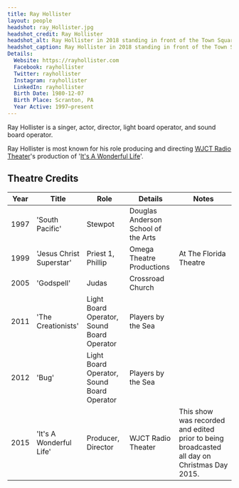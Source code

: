 ```yaml
---
title: Ray Hollister
layout: people
headshot: ray_Hollister.jpg
headshot_credit: Ray Hollister
headshot_alt: Ray Hollister in 2018 standing in front of the Town Square Theater in the Magic Kingdom at Walt Disney World.
headshot_caption: Ray Hollister in 2018 standing in front of the Town Square Theater in the Magic Kingdom at Walt Disney World.
Details:
  Website: https://rayhollister.com
  Facebook: rayhollister
  Twitter: rayhollister
  Instagram: rayhollister
  LinkedIn: rayhollister
  Birth Date: 1980-12-07
  Birth Place: Scranton, PA
  Year Active: 1997–present
---
```

Ray Hollister is a singer, actor, director, light board operator, and sound board operator. 

Ray Hollister is most known for his role producing and directing [WJCT Radio Theater](WJCT_Radio_Theater)'s production of '[It's A Wonderful Life](2015_Its_a_Wonderful_Life)'.

## Theatre Credits

| Year | Title | Role | Details | Notes |
| ---- | ----- | ---- | ------- | ----- |
| 1997 | 'South Pacific' | Stewpot | Douglas Anderson School of the Arts | |
| 1999 | 'Jesus Christ Superstar' | Priest 1, Phillip | Omega Theatre Productions | At The Florida Theatre |
| 2005 | 'Godspell' | Judas | Crossroad Church | |
| 2011 | 'The Creationists' | Light Board Operator, Sound Board Operator | Players by the Sea | |
| 2012 | 'Bug' | Light Board Operator, Sound Board Operator | Players by the Sea | |
| 2015 | 'It's A Wonderful Life' | Producer, Director | WJCT Radio Theater | This show was recorded and edited prior to being broadcasted all day on Christmas Day 2015. |
